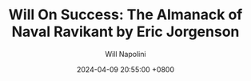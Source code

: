 ---
title: "Will On Success: The Almanack of Naval Ravikant by Eric Jorgenson"
author: Will Napolini
date: 2024-04-09 20:55:00 +0800
categories: [Mindset, Book-summaries]
tags:
  [
    the-almanack-of-naval-ravikant,
    eric-jorgenson,
    naval-ravikant,
    wisdom,
    lifehacks,
    personal-growth,
    success,
    productivity,
    philosophy,
    happiness,
    business,
    entrepreneurship,
    stoicism,
    minimalism,
    reading-list,
    wealth,
    decision-making,
    mindfulness,
    meditation,
    career,
    motivation,
    self-improvement,
    mental-models
  ]
image: https://pbs.twimg.com/media/GO17f0oWcAEFtMz?format=jpg&name=large
alt: "Will On Success: The Almanack of Naval Ravikant by Eric Jorgenson"
fallback:
  -
  # Replace with the URL of your backup image
  -
  # Replace with the URL of your backup image
---